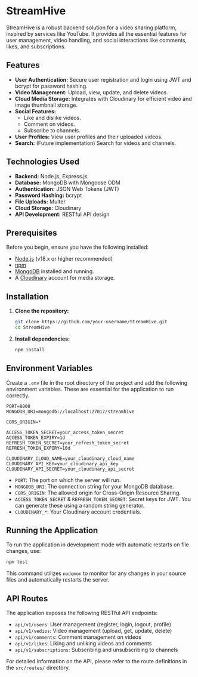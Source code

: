# StreamHive

StreamHive is a robust backend solution for a video sharing platform, inspired by services like YouTube. It provides all the essential features for user management, video handling, and social interactions like comments, likes, and subscriptions.

## Features

- **User Authentication:** Secure user registration and login using JWT and bcrypt for password hashing.
- **Video Management:** Upload, view, update, and delete videos.
- **Cloud Media Storage:** Integrates with Cloudinary for efficient video and image thumbnail storage.
- **Social Features:**
    - Like and dislike videos.
    - Comment on videos.
    - Subscribe to channels.
- **User Profiles:** View user profiles and their uploaded videos.
- **Search:** (Future implementation) Search for videos and channels.

## Technologies Used

- **Backend:** Node.js, Express.js
- **Database:** MongoDB with Mongoose ODM
- **Authentication:** JSON Web Tokens (JWT)
- **Password Hashing:** bcrypt
- **File Uploads:** Multer
- **Cloud Storage:** Cloudinary
- **API Development:** RESTful API design

## Prerequisites

Before you begin, ensure you have the following installed:
- [Node.js](https://nodejs.org/en/) (v18.x or higher recommended)
- [npm](https://www.npmjs.com/)
- [MongoDB](https://www.mongodb.com/try/download/community) installed and running.
- A [Cloudinary](https://cloudinary.com/) account for media storage.

## Installation

1.  **Clone the repository:**
    ```bash
    git clone https://github.com/your-username/StreamHive.git
    cd StreamHive
    ```

2.  **Install dependencies:**
    ```bash
    npm install
    ```

## Environment Variables

Create a `.env` file in the root directory of the project and add the following environment variables. These are essential for the application to run correctly.

```env
PORT=8000
MONGODB_URI=mongodb://localhost:27017/streamhive

CORS_ORIGIN=*

ACCESS_TOKEN_SECRET=your_access_token_secret
ACCESS_TOKEN_EXPIRY=1d
REFRESH_TOKEN_SECRET=your_refresh_token_secret
REFRESH_TOKEN_EXPIRY=10d

CLOUDINARY_CLOUD_NAME=your_cloudinary_cloud_name
CLOUDINARY_API_KEY=your_cloudinary_api_key
CLOUDINARY_API_SECRET=your_cloudinary_api_secret
```

-   `PORT`: The port on which the server will run.
-   `MONGODB_URI`: The connection string for your MongoDB database.
-   `CORS_ORIGIN`: The allowed origin for Cross-Origin Resource Sharing.
-   `ACCESS_TOKEN_SECRET` & `REFRESH_TOKEN_SECRET`: Secret keys for JWT. You can generate these using a random string generator.
-   `CLOUDINARY_*`: Your Cloudinary account credentials.

## Running the Application

To run the application in development mode with automatic restarts on file changes, use:

```bash
npm test
```

This command utilizes `nodemon` to monitor for any changes in your source files and automatically restarts the server.

## API Routes

The application exposes the following RESTful API endpoints:

-   `api/v1/users`: User management (register, login, logout, profile)
-   `api/v1/vedios`: Video management (upload, get, update, delete)
-   `api/v1/comments`: Comment management on videos
-   `api/v1/likes`: Liking and unliking videos and comments
-   `api/v1/subscriptions`: Subscribing and unsubscribing to channels

For detailed information on the API, please refer to the route definitions in the `src/routes/` directory.